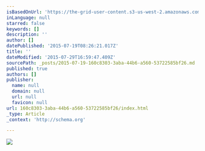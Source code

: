 ```yaml
---
isBasedOnUrl: 'https://the-grid-user-content.s3-us-west-2.amazonaws.com/e0f4c659-190e-41d3-9ae8-c184daa33f1c.gif'
inLanguage: null
starred: false
keywords: []
description: ''
author: []
datePublished: '2015-07-19T08:26:21.017Z'
title: ''
dateModified: '2015-07-29T16:59:47.409Z'
sourcePath: _posts/2015-07-19-160c8303-3aba-44b6-a560-53722585bf26.md
published: true
authors: []
publisher:
  name: null
  domain: null
  url: null
  favicon: null
url: 160c8303-3aba-44b6-a560-53722585bf26/index.html
_type: Article
_context: 'http://schema.org'

---
```

![](https://the-grid-user-content.s3-us-west-2.amazonaws.com/e0f4c659-190e-41d3-9ae8-c184daa33f1c.gif)